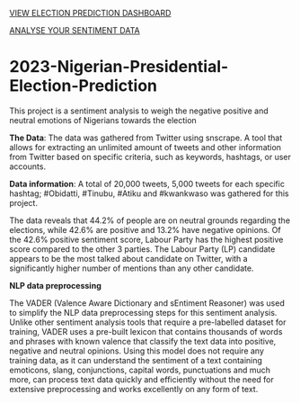 [VIEW ELECTION PREDICTION DASHBOARD](https://vicolas-2023-nigerian-presidential-election-pre-election-7dvl76.streamlit.app/)

[ANALYSE YOUR SENTIMENT DATA](https://vicolas-2023-nigerian-presidential-electi-pages2-analyse-cio3tl.streamlit.app/)
# 2023-Nigerian-Presidential-Election-Prediction
This project is a sentiment analysis to weigh the negative positive and neutral emotions of Nigerians towards the election

**The Data**: The data was gathered from Twitter using snscrape. A tool that allows for extracting an unlimited amount of tweets and other information from Twitter based on specific criteria, such as keywords, hashtags, or user accounts.

**Data information**: A total of 20,000 tweets, 5,000 tweets for each specific hashtag; #Obidatti, #Tinubu, #Atiku and #kwankwaso was gathered for this project. 

The data reveals that 44.2% of people are on neutral grounds regarding the elections, while 42.6% are positive and 13.2% have negative opinions. Of the 42.6% positive sentiment score, Labour Party has the highest positive score compared to the other 3 parties. The Labour Party (LP) candidate appears to be the most talked about candidate on Twitter, with a significantly higher number of mentions than any other candidate. 

**NLP data preprocessing**

The VADER (Valence Aware Dictionary and sEntiment Reasoner) was used to simplify the NLP data preprocessing steps for this sentiment analysis.
Unlike other sentiment analysis tools that require a pre-labelled dataset for training, VADER uses a pre-built lexicon that contains thousands of words and phrases with known valence that classify the text data into positive, negative and neutral opinions. Using this model does not require any training data, as it can understand the sentiment of a text containing emoticons, slang, conjunctions, capital words, punctuations and much more, can process text data quickly and efficiently without the need for extensive preprocessing and works excellently on any form of text.
